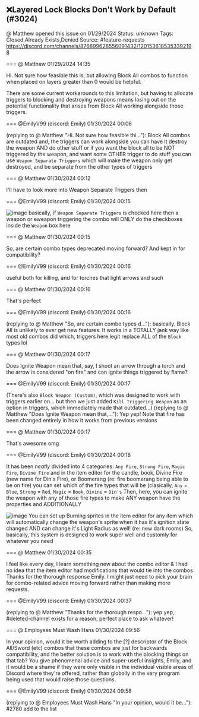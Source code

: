 ## ❌Layered Lock Blocks Don't Work by Default (#3024)
@ Matthew opened this issue on 01/29/2024
Status: unknown
Tags: Closed,Already Exists,Denied
Source: #feature-requests https://discord.com/channels/876899628556091432/1201536185353392198


=== @ Matthew 01/29/2024 14:35

Hi. Not sure how feasible this is, but allowing Block All combos to function when placed on layers greater than 0 would be helpful.

There are some current workarounds to this limitation, but having to allocate triggers to blocking and destroying weapons means losing out on the potential functionality that arises from Block All working alongside those triggers.

=== @EmilyV99 (discord: Emily) 01/30/2024 00:06

(replying to @ Matthew "Hi. Not sure how feasible thi…"): Block All combos are outdated
and, the triggers can work alongside
you can have it destroy the weapon AND do other stuff
or if you want the block all to be NOT triggered by the weapon, and want some OTHER trigger to do stuff
you can use `Weapon Separate Triggers`
which will make the weapon only get destroyed, and be separate from the other types of triggers

=== @ Matthew 01/30/2024 00:12

I'll have to look more into Weapon Separate Triggers then

=== @EmilyV99 (discord: Emily) 01/30/2024 00:15


![image](https://cdn.discordapp.com/attachments/1201536185353392198/1201682043940122714/image.png?ex=65e6641d&is=65d3ef1d&hm=fef064443df47cb12fc479b27f922ac284dc9c250e960ed92f8182433109a4a3&)
basically, if `Weapon Separate Triggers` is checked here
then a weapon or eweapon triggering the combo will ONLY do the checkboxes inside the `Weapon` box here

=== @ Matthew 01/30/2024 00:15

So, are certain combo types deprecated moving forward? And kept in for compatibility?

=== @EmilyV99 (discord: Emily) 01/30/2024 00:16

useful both for killing, and for torches that light arrows and such

=== @ Matthew 01/30/2024 00:16

That's perfect

=== @EmilyV99 (discord: Emily) 01/30/2024 00:16

(replying to @ Matthew "So, are certain combo types d…"): basically. Block All is unlikely to ever get new features.
It works in a TOTALLY jank way like most old combos did
which, triggers here legit replace ALL of the `Block` types lol

=== @ Matthew 01/30/2024 00:17

Does Ignite Weapon mean that, say, I shoot an arrow through a torch and the arrow is considered "on fire" and can ignite things triggered by flame?

=== @EmilyV99 (discord: Emily) 01/30/2024 00:17

(There's also `Block Weapon (Custom)`, which was designed to work with triggers earlier on... but then we just added `Kill Triggering Weapon` as an option in triggers, which immediately made that outdated...)
(replying to @ Matthew "Does Ignite Weapon mean that,…"): Yep yep!
Note that fire has been changed entirely in how it works from previous versions

=== @ Matthew 01/30/2024 00:17

That's awesome omg

=== @EmilyV99 (discord: Emily) 01/30/2024 00:18

It has been *neatly* divided into 4 categories: `Any Fire`, `Strong Fire`, `Magic Fire`, `Divine Fire`
and in the item editor for the candle, book, Divine Fire (new name for Din's Fire), or Boomerang (re: fire boomerang being able to be on fire)
you can set which of the fire types that will be
(clasically, `Any` = `Blue`, `Strong` = `Red`, `Magic` = `Book`, `Divine` = `Din's`
Then, here, you can ignite the weapon with any of those fire types
to make ANY weapon have the properties
and ADDITIONALLY

![image](https://cdn.discordapp.com/attachments/1201536185353392198/1201683127832154202/image.png?ex=65e6651f&is=65d3f01f&hm=63f5b17dbf77a0bc597479c361621a44f9381249a31befe6428a255343e06c7a&)
You can set up Burning sprites in the item editor for any item
which will automatically change the weapon's sprite when it has it's ignition state changed
AND can change it's Light Radius as well!
(re: new dark rooms)
So, basically, this system is designed to work super well and customly for whatever you need

=== @ Matthew 01/30/2024 00:35

I feel like every day, I learn something new about the combo editor
& I had no idea that the item editor had modifications that would tie into the combos
Thanks for the thorough response Emily. I might just need to pick your brain for combo-related advice moving forward rather than making more requests.

=== @EmilyV99 (discord: Emily) 01/30/2024 00:37

(replying to @ Matthew "Thanks for the thorough respo…"): yep yep, #deleted-channel exists for a reason, perfect place to ask whatever!

=== @ Employees Must Wash Hans 01/30/2024 09:56

In your opinion, would it be worth adding to the [?] descriptor of the Block All/Sword (etc) combos that these combos are just for backwards compatibility, and the better solution is to work with the blocking things on that tab?
You give phenomenal advice and super-useful insights, Emily, and it would be a shame if they were only visible in the individual visible areas of Discord where they're offered, rather than globally in the very program being used that would raise those questions.

=== @EmilyV99 (discord: Emily) 01/30/2024 09:58

(replying to @ Employees Must Wash Hans "In your opinion, would it be…"): #2780 add to the list
